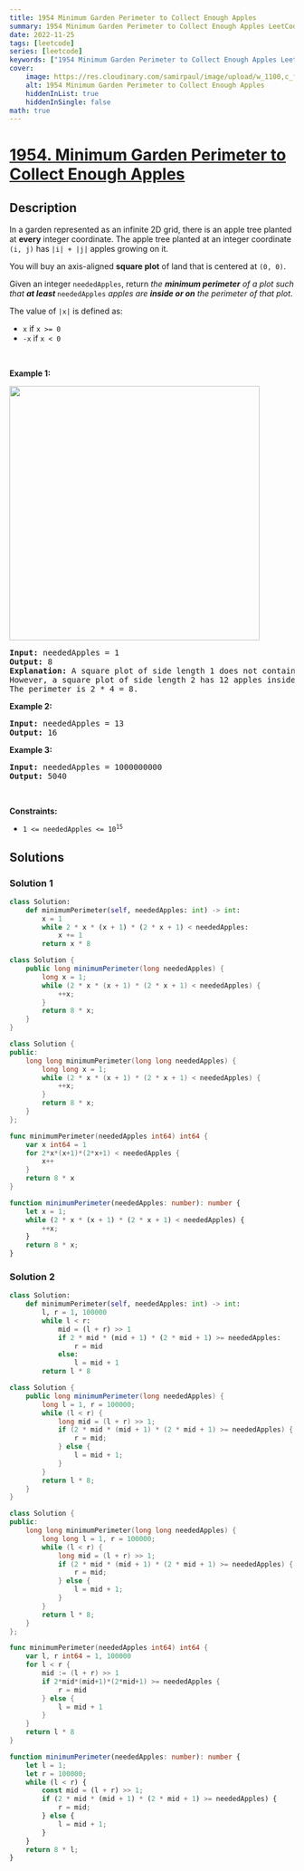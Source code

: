 ```yaml
---
title: 1954 Minimum Garden Perimeter to Collect Enough Apples
summary: 1954 Minimum Garden Perimeter to Collect Enough Apples LeetCode Solution Explained
date: 2022-11-25
tags: [leetcode]
series: [leetcode]
keywords: ["1954 Minimum Garden Perimeter to Collect Enough Apples LeetCode Solution Explained in all languages", "1954 Minimum Garden Perimeter to Collect Enough Apples", "LeetCode", "leetcode solution in Python3 C++ Java Go PHP Ruby Swift TypeScript Rust C# JavaScript C", "GeeksforGeeks", "InterviewBit", "Coding Ninjas", "HackerRank", "HackerEarth", "CodeChef", "TopCoder", "AlgoExpert", "freeCodeCamp", "Codeforces", "GitHub", "AtCoder", "Samir Paul"]
cover:
    image: https://res.cloudinary.com/samirpaul/image/upload/w_1100,c_fit,co_rgb:FFFFFF,l_text:Arial_75_bold:1954 Minimum Garden Perimeter to Collect Enough Apples - Solution Explained/problem-solving.webp
    alt: 1954 Minimum Garden Perimeter to Collect Enough Apples
    hiddenInList: true
    hiddenInSingle: false
math: true
---
```



# [1954. Minimum Garden Perimeter to Collect Enough Apples](https://leetcode.com/problems/minimum-garden-perimeter-to-collect-enough-apples)


## Description

<p>In a garden represented as an infinite 2D grid, there is an apple tree planted at <strong>every</strong> integer coordinate. The apple tree planted at an integer coordinate <code>(i, j)</code> has <code>|i| + |j|</code> apples growing on it.</p>

<p>You will buy an axis-aligned <strong>square plot</strong> of land that is centered at <code>(0, 0)</code>.</p>

<p>Given an integer <code>neededApples</code>, return <em>the <strong>minimum perimeter</strong> of a plot such that <strong>at least</strong></em><strong> </strong><code>neededApples</code> <em>apples are <strong>inside or on</strong> the perimeter of that plot</em>.</p>

<p>The value of <code>|x|</code> is defined as:</p>

<ul>
	<li><code>x</code> if <code>x &gt;= 0</code></li>
	<li><code>-x</code> if <code>x &lt; 0</code></li>
</ul>

<p>&nbsp;</p>
<p><strong class="example">Example 1:</strong></p>
<img alt="" src="https://spcdn.pages.dev/leetcode/problems/1954.Minimum%20Garden%20Perimeter%20to%20Collect%20Enough%20Apples/images/1527_example_1_2.png" style="width: 442px; height: 449px;" />
<pre>
<strong>Input:</strong> neededApples = 1
<strong>Output:</strong> 8
<strong>Explanation:</strong> A square plot of side length 1 does not contain any apples.
However, a square plot of side length 2 has 12 apples inside (as depicted in the image above).
The perimeter is 2 * 4 = 8.
</pre>

<p><strong class="example">Example 2:</strong></p>

<pre>
<strong>Input:</strong> neededApples = 13
<strong>Output:</strong> 16
</pre>

<p><strong class="example">Example 3:</strong></p>

<pre>
<strong>Input:</strong> neededApples = 1000000000
<strong>Output:</strong> 5040
</pre>

<p>&nbsp;</p>
<p><strong>Constraints:</strong></p>

<ul>
	<li><code>1 &lt;= neededApples &lt;= 10<sup>15</sup></code></li>
</ul>

## Solutions

### Solution 1

<!-- tabs:start -->

```python
class Solution:
    def minimumPerimeter(self, neededApples: int) -> int:
        x = 1
        while 2 * x * (x + 1) * (2 * x + 1) < neededApples:
            x += 1
        return x * 8
```

```java
class Solution {
    public long minimumPerimeter(long neededApples) {
        long x = 1;
        while (2 * x * (x + 1) * (2 * x + 1) < neededApples) {
            ++x;
        }
        return 8 * x;
    }
}
```

```cpp
class Solution {
public:
    long long minimumPerimeter(long long neededApples) {
        long long x = 1;
        while (2 * x * (x + 1) * (2 * x + 1) < neededApples) {
            ++x;
        }
        return 8 * x;
    }
};
```

```go
func minimumPerimeter(neededApples int64) int64 {
	var x int64 = 1
	for 2*x*(x+1)*(2*x+1) < neededApples {
		x++
	}
	return 8 * x
}
```

```ts
function minimumPerimeter(neededApples: number): number {
    let x = 1;
    while (2 * x * (x + 1) * (2 * x + 1) < neededApples) {
        ++x;
    }
    return 8 * x;
}
```

<!-- tabs:end -->

### Solution 2

<!-- tabs:start -->

```python
class Solution:
    def minimumPerimeter(self, neededApples: int) -> int:
        l, r = 1, 100000
        while l < r:
            mid = (l + r) >> 1
            if 2 * mid * (mid + 1) * (2 * mid + 1) >= neededApples:
                r = mid
            else:
                l = mid + 1
        return l * 8
```

```java
class Solution {
    public long minimumPerimeter(long neededApples) {
        long l = 1, r = 100000;
        while (l < r) {
            long mid = (l + r) >> 1;
            if (2 * mid * (mid + 1) * (2 * mid + 1) >= neededApples) {
                r = mid;
            } else {
                l = mid + 1;
            }
        }
        return l * 8;
    }
}
```

```cpp
class Solution {
public:
    long long minimumPerimeter(long long neededApples) {
        long long l = 1, r = 100000;
        while (l < r) {
            long mid = (l + r) >> 1;
            if (2 * mid * (mid + 1) * (2 * mid + 1) >= neededApples) {
                r = mid;
            } else {
                l = mid + 1;
            }
        }
        return l * 8;
    }
};
```

```go
func minimumPerimeter(neededApples int64) int64 {
	var l, r int64 = 1, 100000
	for l < r {
		mid := (l + r) >> 1
		if 2*mid*(mid+1)*(2*mid+1) >= neededApples {
			r = mid
		} else {
			l = mid + 1
		}
	}
	return l * 8
}
```

```ts
function minimumPerimeter(neededApples: number): number {
    let l = 1;
    let r = 100000;
    while (l < r) {
        const mid = (l + r) >> 1;
        if (2 * mid * (mid + 1) * (2 * mid + 1) >= neededApples) {
            r = mid;
        } else {
            l = mid + 1;
        }
    }
    return 8 * l;
}
```

<!-- tabs:end -->

<!-- end -->
